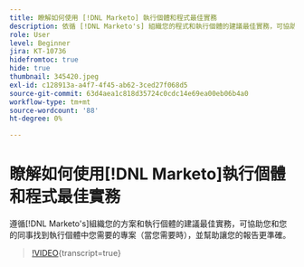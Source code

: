 ```yaml
---
title: 瞭解如何使用 [!DNL Marketo] 執行個體和程式最佳實務
description: 依循 [!DNL Marketo's] 組織您的程式和執行個體的建議最佳實務，可協助您和您的同事在需要時找到執行個體中所需的專案，並有助於讓您的報告更準確。
role: User
level: Beginner
jira: KT-10736
hidefromtoc: true
hide: true
thumbnail: 345420.jpeg
exl-id: c128913a-a4f7-4f45-ab62-3ced27f068d5
source-git-commit: 63d4aea1c818d35724c0cdc14e69ea00eb06b4a0
workflow-type: tm+mt
source-wordcount: '88'
ht-degree: 0%

---
```


# 瞭解如何使用[!DNL Marketo]執行個體和程式最佳實務

遵循[!DNL Marketo's]組織您的方案和執行個體的建議最佳實務，可協助您和您的同事找到執行個體中您需要的專案（當您需要時），並幫助讓您的報告更準確。

>[!VIDEO](https://video.tv.adobe.com/v/345420/?quality=12&learn=on){transcript=true}
